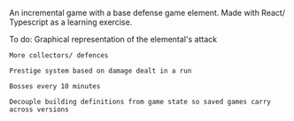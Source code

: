 An incremental game with a base defense game element. Made with React/ Typescript as a learning exercise.

To do:
    Graphical representation of the elemental's attack
    
    More collectors/ defences
    
    Prestige system based on damage dealt in a run
    
    Bosses every 10 minutes
    
    Decouple building definitions from game state so saved games carry across versions
    
